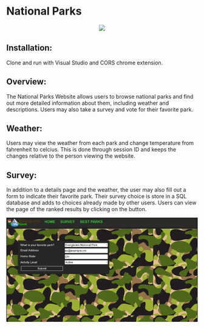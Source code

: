 # National Parks 

<p align="center"> <img src="https://github.com/RobMisener/National-Park-MVC/raw/master/ImagesForReadMe/7ba05a915a41aee7431c9845045d561d.gif" /> </p>

## Installation:
Clone and run with Visual Studio and CORS chrome extension.

## Overview: 
The National Parks Website allows users to browse national parks and find out more detailed information about them, including weather and descriptions. Users may also take a survey and vote for their favorite park.

## Weather:
Users may view the weather from each park and change temperature from fahrenheit to celcius. This is done through session ID and keeps the changes relative to the person viewing the website.

## Survey:
In addition to a details page and the weather, the user may also fill out a form to indicate their favorite park. Their survey choice is store in a SQL database and adds to choices already made by other users. Users can view the page of the ranked results by clicking on the button.

<p align="center"> <img src="https://github.com/RobMisener/National-Park-MVC/raw/master/ImagesForReadMe/94f706422265ec6ba1250b4f28788a1f.gif" /> </p>



